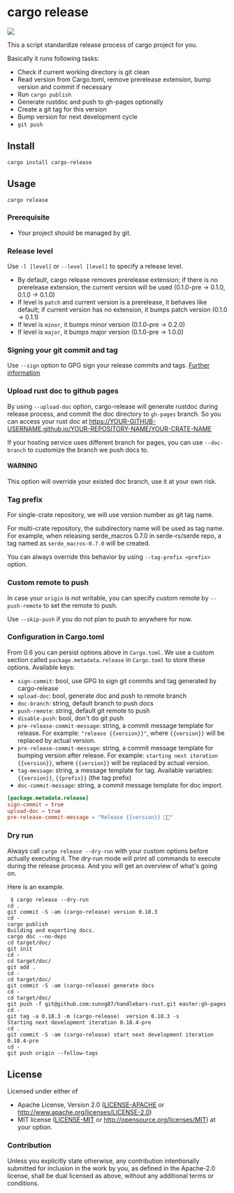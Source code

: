 # cargo release

[![](http://meritbadge.herokuapp.com/cargo-release)](https://crates.io/crates/cargo-release)

This a script standardize release process of cargo project for you.

Basically it runs following tasks:

* Check if current working directory is git clean
* Read version from Cargo.toml, remove prerelease extension, bump
  version and commit if necessary
* Run `cargo publish`
* Generate rustdoc and push to gh-pages optionally
* Create a git tag for this version
* Bump version for next development cycle
* `git push`

## Install

`cargo install cargo-release`

## Usage

`cargo release`

### Prerequisite

* Your project should be managed by git.

### Release level

Use `-l [level]` or `--level [level]` to specify a release level.

* By default, cargo release removes prerelease extension; if there is
no prerelease extension, the current version will be used (0.1.0-pre
-> 0.1.0, 0.1.0 -> 0.1.0)
* If level is `patch` and current version is a prerelease, it behaves
like default; if current version has no extension, it bumps patch
version (0.1.0 -> 0.1.1)
* If level is `minor`, it bumps minor version (0.1.0-pre -> 0.2.0)
* If level is `major`, it bumps major version (0.1.0-pre -> 1.0.0)

### Signing your git commit and tag

Use `--sign` option to GPG sign your release commits and
tags. [Further
information](https://git-scm.com/book/en/v2/Git-Tools-Signing-Your-Work)

### Upload rust doc to github pages

By using `--upload-doc` option, cargo-release will generate rustdoc
during release process, and commit the doc directory to `gh-pages`
branch. So you can access your rust doc at
https://YOUR-GITHUB-USERNAME.github.io/YOUR-REPOSITORY-NAME/YOUR-CRATE-NAME

If your hosting service uses different branch for pages, you can use
`--doc-branch` to customize the branch we push docs to.

#### WARNING

This option will override your existed doc branch,
use it at your own risk.

### Tag prefix

For single-crate repository, we will use version number as git tag
name.

For multi-crate repository, the subdirectory name will be used as tag
name. For example, when releasing serde_macros 0.7.0 in serde-rs/serde
repo, a tag named as `serde_macros-0.7.0` will be created.

You can always override this behavior by using `--tag-prefix <prefix>`
option.

### Custom remote to push

In case your `origin` is not writable, you can specify custom remote
by `--push-remote` to set the remote to push.

Use `--skip-push` if you do not plan to push to anywhere for now.

### Configuration in Cargo.toml

From 0.6 you can persist options above in `Cargo.toml`. We use a
custom section called `package.metadata.release` in `Cargo.toml` to
store these options. Available keys:

* `sign-commit`: bool, use GPG to sign git commits and tag generated by
  cargo-release
* `upload-doc`: bool, generate doc and push to remote branch
* `doc-branch`: string, default branch to push docs
* `push-remote`: string, default git remote to push
* `disable-push`: bool, don't do git push
* `pre-release-commit-message`: string, a commit message template for
  release. For example: `"release {{version}}"`, where `{{version}}`
  will be replaced by actual version.
* `pro-release-commit-message`: string, a commit message template for
  bumping version after release. For example: `starting next iteration
  {{version}}`, where `{{version}}` will be replaced by actual
  version.
* `tag-message`: string, a message template for tag. Available
  variables: `{{version}}`, `{{prefix}}` (the tag prefix)
* `doc-commit-message`: string, a commit message template for doc
  import.

```toml
[package.metadata.release]
sign-commit = true
upload-doc = true
pre-release-commit-message = "Release {{version}} 🎉🎉"
```

### Dry run

Always call `cargo release --dry-run` with your custom options before
actually executing it. The dry-run mode will print all commands to
execute during the release process. And you will get an overview of
what's going on.

Here is an example.

```
 $ cargo release --dry-run
cd .
git commit -S -am (cargo-release) version 0.18.3
cd -
cargo publish
Building and exporting docs.
cargo doc --no-deps
cd target/doc/
git init
cd -
cd target/doc/
git add .
cd -
cd target/doc/
git commit -S -am (cargo-release) generate docs
cd -
cd target/doc/
git push -f git@github.com:sunng87/handlebars-rust.git master:gh-pages
cd -
git tag -a 0.18.3 -m (cargo-release)  version 0.18.3 -s
Starting next development iteration 0.18.4-pre
cd .
git commit -S -am (cargo-release) start next development iteration 0.18.4-pre
cd -
git push origin --follow-tags
```

## License

Licensed under either of

 * Apache License, Version 2.0 ([LICENSE-APACHE](LICENSE-APACHE) or http://www.apache.org/licenses/LICENSE-2.0)
 * MIT license ([LICENSE-MIT](LICENSE-MIT) or http://opensource.org/licenses/MIT)
at your option.

### Contribution

Unless you explicitly state otherwise, any contribution intentionally
submitted for inclusion in the work by you, as defined in the
Apache-2.0 license, shall be dual licensed as above, without any
additional terms or conditions.
